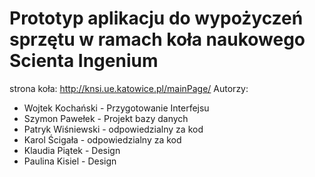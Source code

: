 # Prototyp aplikacju do wypożyczeń sprzętu w ramach koła naukowego Scienta Ingenium

strona koła: http://knsi.ue.katowice.pl/mainPage/
Autorzy:
- Wojtek Kochański - Przygotowanie Interfejsu
- Szymon Pawełek - Projekt bazy danych
- Patryk Wiśniewski - odpowiedzialny za kod
- Karol Ścigała - odpowiedzialny za kod
- Klaudia Piątek - Design
- Paulina Kisiel - Design
